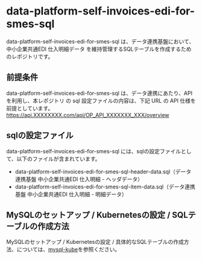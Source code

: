 # data-platform-self-invoices-edi-for-smes-sql 

data-platform-self-invoices-edi-for-smes-sql  は、データ連携基盤において、中小企業共通EDI 仕入明細データ を維持管理するSQLテーブルを作成するためのレポジトリです。  

## 前提条件  
data-platform-self-invoices-edi-for-smes-sql は、データ連携にあたり、API を利用し、本レポジトリ の sql 設定ファイルの内容は、下記 URL の API 仕様を前提としています。  
https://api.XXXXXXXX.com/api/OP_API_XXXXXXX_XXX/overview   

## sqlの設定ファイル

data-platform-self-invoices-edi-for-smes-sql  には、sqlの設定ファイルとして、以下のファイルが含まれています。    

* data-platform-self-invoices-edi-for-smes-sql-header-data.sql（データ連携基盤 中小企業共通EDI 仕入明細 - ヘッダデータ）
* data-platform-self-invoices-edi-for-smes-sql-item-data.sql（データ連携基盤 中小企業共通EDI 仕入明細 - 明細データ）

## MySQLのセットアップ / Kubernetesの設定 / SQLテーブルの作成方法
MySQLのセットアップ / Kubernetesの設定 / 具体的なSQLテーブルの作成方法、については、[mysql-kube](https://github.com/latonaio/mysql-kube)を参照ください。  

